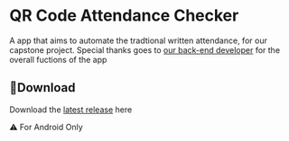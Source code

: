 # **QR Code Attendance Checker**
A app that aims to automate the tradtional written attendance, for our capstone project. Special thanks goes to [our back-end developer](https://github.com/douwjyn) for the overall fuctions of the app 
## 💾**Download**
Download the [latest release](https://github.com/moonlighthowling616/ionic-capstone/releases) here

⚠️ For Android Only

